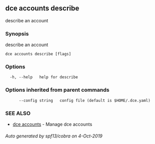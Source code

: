 ## dce accounts describe

describe an account

### Synopsis

describe an account

```
dce accounts describe [flags]
```

### Options

```
  -h, --help   help for describe
```

### Options inherited from parent commands

```
      --config string   config file (default is $HOME/.dce.yaml)
```

### SEE ALSO

* [dce accounts](dce_accounts.md)	 - Manage dce accounts

###### Auto generated by spf13/cobra on 4-Oct-2019
